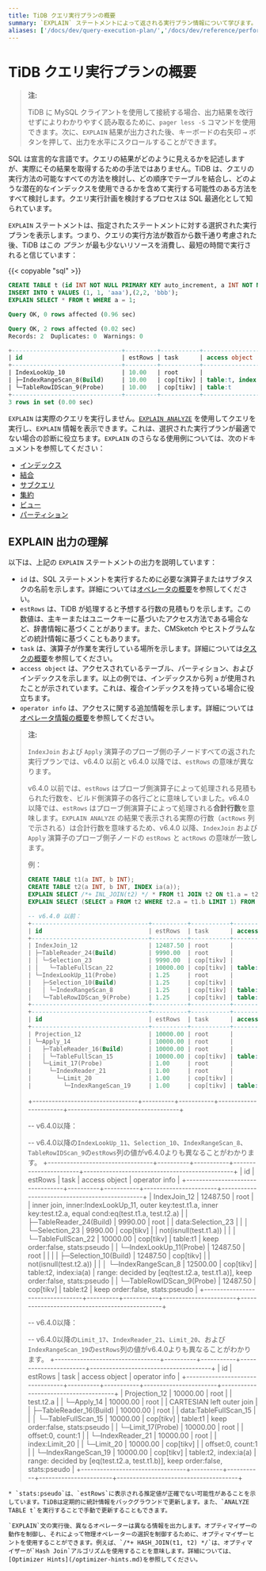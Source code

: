 ```yaml
---
title: TiDB クエリ実行プランの概要
summary: `EXPLAIN` ステートメントによって返される実行プラン情報について学びます。
aliases: ['/docs/dev/query-execution-plan/','/docs/dev/reference/performance/understanding-the-query-execution-plan/','/docs/dev/index-merge/','/docs/dev/reference/performance/index-merge/','/tidb/dev/index-merge','/tidb/dev/query-execution-plan']
---
```


# TiDB クエリ実行プランの概要

> **注:**
>
> TiDB に MySQL クライアントを使用して接続する場合、出力結果を改行せずによりわかりやすく読み取るために、`pager less -S` コマンドを使用できます。次に、`EXPLAIN` 結果が出力された後、キーボードの右矢印 <kbd>→</kbd> ボタンを押して、出力を水平にスクロールすることができます。

SQL は宣言的な言語です。クエリの結果がどのように見えるかを記述しますが、実際にその結果を取得するための手法ではありません。TiDB は、クエリの実行方法の可能なすべての方法を検討し、どの順序でテーブルを結合し、どのような潜在的なインデックスを使用できるかを含めて実行する可能性のある方法をすべて検討します。クエリ実行計画を検討するプロセスは SQL 最適化として知られています。

`EXPLAIN` ステートメントは、指定されたステートメントに対する選択された実行プランを表示します。つまり、クエリの実行方法が数百から数千通り考慮された後、TiDB はこの _プラン_ が最も少ないリソースを消費し、最短の時間で実行されると信じています：

{{< copyable "sql" >}}

```sql
CREATE TABLE t (id INT NOT NULL PRIMARY KEY auto_increment, a INT NOT NULL, pad1 VARCHAR(255), INDEX(a));
INSERT INTO t VALUES (1, 1, 'aaa'),(2,2, 'bbb');
EXPLAIN SELECT * FROM t WHERE a = 1;
```

```sql
Query OK, 0 rows affected (0.96 sec)

Query OK, 2 rows affected (0.02 sec)
Records: 2  Duplicates: 0  Warnings: 0

+-------------------------------+---------+-----------+---------------------+---------------------------------------------+
| id                            | estRows | task      | access object       | operator info                               |
+-------------------------------+---------+-----------+---------------------+---------------------------------------------+
| IndexLookUp_10                | 10.00   | root      |                     |                                             |
| ├─IndexRangeScan_8(Build)     | 10.00   | cop[tikv] | table:t, index:a(a) | range:[1,1], keep order:false, stats:pseudo |
| └─TableRowIDScan_9(Probe)     | 10.00   | cop[tikv] | table:t             | keep order:false, stats:pseudo              |
+-------------------------------+---------+-----------+---------------------+---------------------------------------------+
3 rows in set (0.00 sec)
```

`EXPLAIN` は実際のクエリを実行しません。[`EXPLAIN ANALYZE`](/sql-statements/sql-statement-explain-analyze.md) を使用してクエリを実行し、`EXPLAIN` 情報を表示できます。これは、選択された実行プランが最適でない場合の診断に役立ちます。`EXPLAIN` のさらなる使用例については、次のドキュメントを参照してください：

* [インデックス](/explain-indexes.md)
* [結合](/explain-joins.md)
* [サブクエリ](/explain-subqueries.md)
* [集約](/explain-aggregation.md)
* [ビュー](/explain-views.md)
* [パーティション](/explain-partitions.md)

## EXPLAIN 出力の理解

以下は、上記の `EXPLAIN` ステートメントの出力を説明しています：

* `id` は、SQL ステートメントを実行するために必要な演算子またはサブタスクの名前を示します。詳細については[オペレータの概要](#operator-overview)を参照してください。
* `estRows` は、TiDB が処理すると予想する行数の見積もりを示します。この数値は、主キーまたはユニークキーに基づいたアクセス方法である場合など、辞書情報に基づくことがあります。また、CMSketch やヒストグラムなどの統計情報に基づくこともあります。
* `task` は、演算子が作業を実行している場所を示します。詳細については[タスクの概要](#task-overview)を参照してください。
* `access object` は、アクセスされているテーブル、パーティション、およびインデックスを示します。以上の例では、インデックスから列 `a` が使用されたことが示されています。これは、複合インデックスを持っている場合に役立ちます。
* `operator info` は、アクセスに関する追加情報を示します。詳細については[オペレータ情報の概要](#operator-info-overview)を参照してください。

> **注:**
>
> `IndexJoin` および `Apply` 演算子のプローブ側の子ノードすべての返された実行プランでは、v6.4.0 以前と v6.4.0 以降では、`estRows` の意味が異なります。
>
> v6.4.0 以前では、`estRows` はプローブ側演算子によって処理される見積もられた行数を、ビルド側演算子の各行ごとに意味していました。v6.4.0 以降では、`estRows` はプローブ側演算子によって処理される**合計行数**を意味します。`EXPLAIN ANALYZE` の結果で表示される実際の行数（`actRows` 列で示される）は合計行数を意味するため、v6.4.0 以降、`IndexJoin` および `Apply` 演算子のプローブ側子ノードの `estRows` と `actRows` の意味が一致します。
>
>
> 例：
>
> ```sql
> CREATE TABLE t1(a INT, b INT);
> CREATE TABLE t2(a INT, b INT, INDEX ia(a));
> EXPLAIN SELECT /*+ INL_JOIN(t2) */ * FROM t1 JOIN t2 ON t1.a = t2.a;
> EXPLAIN SELECT (SELECT a FROM t2 WHERE t2.a = t1.b LIMIT 1) FROM t1;
> ```
>
> ```sql
> -- v6.4.0 以前：
> +---------------------------------+----------+-----------+-----------------------+-----------------------------------------------------------------------------------------------------------------+
> | id                              | estRows  | task      | access object         | operator info                                                                                                   |
> +---------------------------------+----------+-----------+-----------------------+-----------------------------------------------------------------------------------------------------------------+
> | IndexJoin_12                    | 12487.50 | root      |                       | inner join, inner:IndexLookUp_11, outer key:test.t1.a, inner key:test.t2.a, equal cond:eq(test.t1.a, test.t2.a) |
> | ├─TableReader_24(Build)         | 9990.00  | root      |                       | data:Selection_23                                                                                               |
> | │ └─Selection_23                | 9990.00  | cop[tikv] |                       | not(isnull(test.t1.a))                                                                                          |
> | │   └─TableFullScan_22          | 10000.00 | cop[tikv] | table:t1              | keep order:false, stats:pseudo                                                                                  |
> | └─IndexLookUp_11(Probe)         | 1.25     | root      |                       |                                                                                                                 |
> |   ├─Selection_10(Build)         | 1.25     | cop[tikv] |                       | not(isnull(test.t2.a))                                                                                          |
> |   │ └─IndexRangeScan_8          | 1.25     | cop[tikv] | table:t2, index:ia(a) | range: decided by [eq(test.t2.a, test.t1.a)], keep order:false, stats:pseudo                                    |
> |   └─TableRowIDScan_9(Probe)     | 1.25     | cop[tikv] | table:t2              | keep order:false, stats:pseudo                                                                                  |
> +---------------------------------+----------+-----------+-----------------------+-----------------------------------------------------------------------------------------------------------------+
> +---------------------------------+----------+-----------+-----------------------+------------------------------------------------------------------------------+
> | id                              | estRows  | task      | access object         | operator info                                                                |
> +---------------------------------+----------+-----------+-----------------------+------------------------------------------------------------------------------+
> | Projection_12                   | 10000.00 | root      |                       | test.t2.a                                                                    |
> | └─Apply_14                      | 10000.00 | root      |                       | CARTESIAN left outer join                                                    |
> |   ├─TableReader_16(Build)       | 10000.00 | root      |                       | data:TableFullScan_15                                                        |
> |   │ └─TableFullScan_15          | 10000.00 | cop[tikv] | table:t1              | keep order:false, stats:pseudo                                               |
> |   └─Limit_17(Probe)             | 1.00     | root      |                       | offset:0, count:1                                                            |
> |     └─IndexReader_21            | 1.00     | root      |                       | index:Limit_20                                                               |
> |       └─Limit_20                | 1.00     | cop[tikv] |                       | offset:0, count:1                                                            |
> |         └─IndexRangeScan_19     | 1.00     | cop[tikv] | table:t2, index:ia(a) | range: decided by [eq(test.t2.a, test.t1.b)], keep order:false, stats:pseudo |
> ```
> +---------------------------------+----------+-----------+-----------------------+-----------------------------------+
>
> -- v6.4.0以降：
>
> -- v6.4.0以降の`IndexLookUp_11`、`Selection_10`、`IndexRangeScan_8`、`TableRowIDScan_9`の`estRows`列の値がv6.4.0よりも異なることがわかります。
> +---------------------------------+----------+-----------+-----------------------+-----------------------------------------------+
> | id                              | estRows  | task      | access object         | operator info                                 |
> +---------------------------------+----------+-----------+-----------------------+-----------------------------------------------+
> | IndexJoin_12                    | 12487.50 | root      |                       | inner join, inner:IndexLookUp_11, outer key:test.t1.a, inner key:test.t2.a, equal cond:eq(test.t1.a, test.t2.a) |
> | ├─TableReader_24(Build)         | 9990.00  | root      |                       | data:Selection_23                             |
> | │ └─Selection_23                | 9990.00  | cop[tikv] |                       | not(isnull(test.t1.a))                        |
> | │   └─TableFullScan_22          | 10000.00 | cop[tikv] | table:t1              | keep order:false, stats:pseudo                |
> | └─IndexLookUp_11(Probe)         | 12487.50 | root      |                       |                                               |
> |   ├─Selection_10(Build)         | 12487.50 | cop[tikv] |                       | not(isnull(test.t2.a))                        |
> |   │ └─IndexRangeScan_8          | 12500.00 | cop[tikv] | table:t2, index:ia(a) | range: decided by [eq(test.t2.a, test.t1.a)], keep order:false, stats:pseudo |
> |   └─TableRowIDScan_9(Probe)     | 12487.50 | cop[tikv] | table:t2              | keep order:false, stats:pseudo                |
> +---------------------------------+----------+-----------+-----------------------+-----------------------------------------------+
>
> -- v6.4.0以降：
>
> -- v6.4.0以降の`Limit_17`、`IndexReader_21`、`Limit_20`、および`IndexRangeScan_19`の`estRows`列の値がv6.4.0よりも異なることがわかります。
> +---------------------------------+----------+-----------+-----------------------+--------------------------------------+
> | id                              | estRows  | task      | access object         | operator info                        |
> +---------------------------------+----------+-----------+-----------------------+--------------------------------------+
> | Projection_12                   | 10000.00 | root      |                       | test.t2.a                            |
> | └─Apply_14                      | 10000.00 | root      |                       | CARTESIAN left outer join            |
> |   ├─TableReader_16(Build)       | 10000.00 | root      |                       | data:TableFullScan_15                |
> |   │ └─TableFullScan_15          | 10000.00 | cop[tikv] | table:t1              | keep order:false, stats:pseudo       |
> |   └─Limit_17(Probe)             | 10000.00 | root      |                       | offset:0, count:1                    |
> |     └─IndexReader_21            | 10000.00 | root      |                       | index:Limit_20                       |
> |       └─Limit_20                | 10000.00 | cop[tikv] |                       | offset:0, count:1                    |
> |         └─IndexRangeScan_19     | 10000.00 | cop[tikv] | table:t2, index:ia(a) | range: decided by [eq(test.t2.a, test.t1.b)], keep order:false, stats:pseudo |
> +---------------------------------+----------+-----------+-----------------------+--------------------------------------+
```
* `stats:pseudo`は、`estRows`に表示される推定値が正確でない可能性があることを示しています。TiDBは定期的に統計情報をバックグラウンドで更新します。また、`ANALYZE TABLE t`を実行することで手動で更新することもできます。

`EXPLAIN`文の実行後、異なるオペレーターは異なる情報を出力します。オプティマイザーの動作を制御し、それによって物理オペレーターの選択を制御するために、オプティマイザーヒントを使用することができます。例えば、`/*+ HASH_JOIN(t1, t2) */`は、オプティマイザーが`Hash Join`アルゴリズムを使用することを意味します。詳細については、[Optimizer Hints](/optimizer-hints.md)を参照してください。
